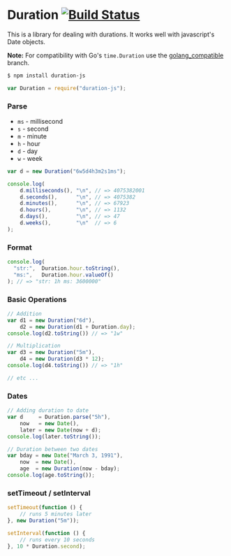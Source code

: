 # Duration [![Build Status](https://travis-ci.org/icholy/Duration.js.png?branch=master)](https://travis-ci.org/icholy/Duration.js)

This is a library for dealing with durations. 
It works well with javascript's Date objects.

**Note:** For compatibility with Go's `time.Duration` use the [golang_compatible](https://github.com/icholy/Duration.js/tree/golang_compatible) branch.


``` sh
$ npm install duration-js
```

``` js
var Duration = require("duration-js");
```

### Parse

* `ms` - millisecond
* `s` - second
* `m` - minute
* `h` - hour
* `d` - day
* `w` - week

``` js
var d = new Duration("6w5d4h3m2s1ms");

console.log(
    d.milliseconds(), "\n", // => 4075382001
    d.seconds(),      "\n", // => 4075382
    d.minutes(),      "\n", // => 67923
    d.hours(),        "\n", // => 1132
    d.days(),         "\n", // => 47
    d.weeks(),        "\n"  // => 6
);
```

### Format
``` js
console.log(
  "str:",  Duration.hour.toString(),
  "ms:",   Duration.hour.valueOf()
); // => "str: 1h ms: 3600000"
```

### Basic Operations
``` js
// Addition
var d1 = new Duration("6d"),
    d2 = new Duration(d1 + Duration.day);
console.log(d2.toString()) // => "1w"

// Multiplication
var d3 = new Duration("5m"),
    d4 = new Duration(d3 * 12);
console.log(d4.toString()) // => "1h"

// etc ...
```

### Dates
``` js
// Adding duration to date
var d     = Duration.parse("5h"),
    now   = new Date(),
    later = new Date(now + d);
console.log(later.toString());

// Duration between two dates
var bday = new Date("March 3, 1991"),
    now  = new Date(),
    age  = new Duration(now - bday);
console.log(age.toString());
```

### setTimeout / setInterval

``` js
setTimeout(function () {
    // runs 5 minutes later
}, new Duration("5m"));

setInterval(function () {
    // runs every 10 seconds 
}, 10 * Duration.second);
```

